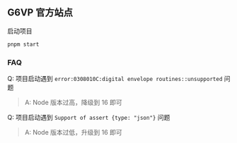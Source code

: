 ## G6VP 官方站点

启动项目

```bash
pnpm start
```

### FAQ

Q: 项目启动遇到 `error:0308010C:digital envelope routines::unsupported` 问题

> A: Node 版本过高，降级到 16 即可

Q: 项目启动遇到 `Support of assert {type: "json"}` 问题

> A: Node 版本过低，升级到 16 即可
